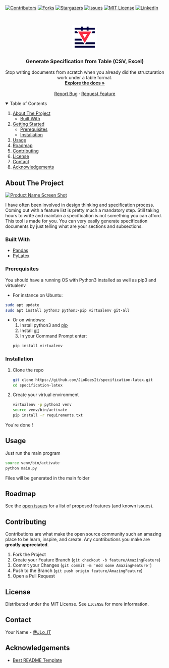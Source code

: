 <!-- Generate specifications from table (CSV, Excel) -->

[![Contributors][contributors-shield]][contributors-url]
[![Forks][forks-shield]][forks-url]
[![Stargazers][stars-shield]][stars-url]
[![Issues][issues-shield]][issues-url]
[![MIT License][license-shield]][license-url]
[![LinkedIn][linkedin-shield]][linkedin-url]



<!-- PROJECT LOGO -->
<br />
<p align="center">
  <a href="https://github.com/JLoDoesIt/specification-latex">
    <img src="images/logo.png" alt="Logo" width="80" height="80">
  </a>

  <h3 align="center">Generate Specification from Table (CSV, Excel)</h3>

  <p align="center">
    Stop writing documents from scratch when you already did the structuration work under a table format.
    <br />
    <a href="https://github.com/JLoDoesIt/specification-latex"><strong>Explore the docs »</strong></a>
    <br />
    <br />
    <a href="https://github.com/JLoDoesIt/specification-latex/issues">Report Bug</a>
    ·
    <a href="https://github.com/JLoDoesIt/specification-latex/issues">Request Feature</a>
  </p>
</p>



<!-- TABLE OF CONTENTS -->
<details open="open">
  <summary>Table of Contents</summary>
  <ol>
    <li>
      <a href="#about-the-project">About The Project</a>
      <ul>
        <li><a href="#built-with">Built With</a></li>
      </ul>
    </li>
    <li>
      <a href="#getting-started">Getting Started</a>
      <ul>
        <li><a href="#prerequisites">Prerequisites</a></li>
        <li><a href="#installation">Installation</a></li>
      </ul>
    </li>
    <li><a href="#usage">Usage</a></li>
    <li><a href="#roadmap">Roadmap</a></li>
    <li><a href="#contributing">Contributing</a></li>
    <li><a href="#license">License</a></li>
    <li><a href="#contact">Contact</a></li>
    <li><a href="#acknowledgements">Acknowledgements</a></li>
  </ol>
</details>



<!-- ABOUT THE PROJECT -->
## About The Project

[![Product Name Screen Shot][product-screenshot]](https://example.com)

I have often been involved in design thinking and specification process. Coming out with a feature list is pretty much a mandatory step.
Still taking hours to write and maintain a specification is not something you can afford.
This tool is made for you.
You can very easily generate specification documents by just telling what are your sections and subsections.

### Built With

* [Pandas](https://pandas.pydata.org/)
* [PyLatex](https://github.com/JelteF/PyLaTeX)


### Prerequisites

You should have a running OS with Python3 installed as well as pip3 and virtualenv
* For instance on Ubuntu:
```sh
sudo apt update
sudo apt install python3 python3-pip virtualenv git-all
```
* Or on windows:
  1. Install python3 and [pip](https://pip.pypa.io/en/stable/installing/)
  2. Install [git](https://git-scm.com/download/win_)
  3. In your Command Prompt enter:
  ```sh
  pip install virtualenv
  ```
### Installation

1. Clone the repo
   ```sh
   git clone https://github.com/JLoDoesIt/specification-latex.git
   cd specification-latex
   ```
2. Create your virtual environment
   ```sh
   virtualenv -p python3 venv
   source venv/bin/activate
   pip install -r requirements.txt
   ```
You're done !


<!-- USAGE EXAMPLES -->
## Usage

Just run the main program
```sh
source venv/bin/activate
python main.py
```
Files will be generated in the main folder


<!-- ROADMAP -->
## Roadmap

See the [open issues](https://github.com/JLoDoesIt/specification-latex/issues) for a list of proposed features (and known issues).



<!-- CONTRIBUTING -->
## Contributing

Contributions are what make the open source community such an amazing place to be learn, inspire, and create. Any contributions you make are **greatly appreciated**.

1. Fork the Project
2. Create your Feature Branch (`git checkout -b feature/AmazingFeature`)
3. Commit your Changes (`git commit -m 'Add some AmazingFeature'`)
4. Push to the Branch (`git push origin feature/AmazingFeature`)
5. Open a Pull Request


<!-- LICENSE -->
## License

Distributed under the MIT License. See `LICENSE` for more information.


<!-- CONTACT -->
## Contact

Your Name - [@JLo_IT](https://twitter.com/JLo_IT)

<!-- ACKNOWLEDGEMENTS -->
## Acknowledgements
* [Best README Template](https://github.com/othneildrew/Best-README-Template)



<!-- MARKDOWN LINKS & IMAGES -->
<!-- https://www.markdownguide.org/basic-syntax/#reference-style-links -->
[contributors-shield]: https://img.shields.io/github/contributors/JLoDoesIt/specification-latex.svg?style=for-the-badge
[contributors-url]: https://github.com/JLoDoesIt/specification-latex/graphs/contributors
[forks-shield]: https://img.shields.io/github/forks/JLoDoesIt/specification-latex.svg?style=for-the-badge
[forks-url]: https://github.com/JLoDoesIt/specification-latex/network/members
[stars-shield]: https://img.shields.io/github/stars/JLoDoesIt/specification-latex.svg?style=for-the-badge
[stars-url]: https://github.com/JLoDoesIt/specification-latex/stargazers
[issues-shield]: https://img.shields.io/github/issues/JLoDoesIt/specification-latex.svg?style=for-the-badge
[issues-url]: https://github.com/JLoDoesIt/specification-latex/issues
[license-shield]: https://img.shields.io/github/license/JLoDoesIt/specification-latex.svg?style=for-the-badge
[license-url]: https://github.com/JLoDoesIt/specification-latex/blob/master/LICENSE.txt
[linkedin-shield]: https://img.shields.io/badge/-LinkedIn-black.svg?style=for-the-badge&logo=linkedin&colorB=555
[linkedin-url]: https://www.linkedin.com/in/jeanloic-cavazza/
[product-screenshot]: images/screenshot.png

